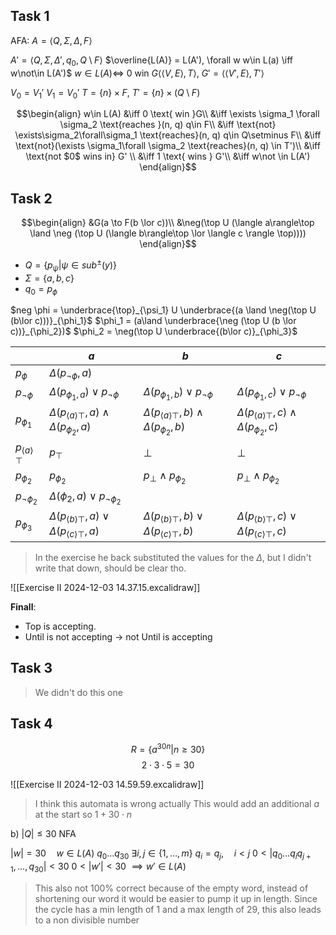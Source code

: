 
## Task 1
AFA: $A = \langle Q, \Sigma, \Delta, F\rangle$

$A' = \langle Q, \Sigma, \Delta', q_0, Q\setminus F\rangle$
$\overline{L(A)} = L(A'), \forall w w\in L(a) \iff w\not\in L(A')$
$w\in L(A) \iff$ $0$ win $G\langle \langle V, E\rangle, T\rangle$, $G' = \langle\langle V', E\rangle, T'\rangle$

$V_0 = V_1'$
$V_1 = V_0'$
$T = \lbrace n \rbrace \times F$, $T' = \lbrace n \rbrace \times (Q\setminus F)$

$$\begin{align}
w\in L(A) &\iff 0 \text{ win }G\\
&\iff \exists \sigma_1 \forall \sigma_2 \text{reaches }(n, q) q\in F\\
&\iff \text{not} \exists\sigma_2\forall\sigma_1 \text{reaches}(n, q) q\in Q\setminus F\\
&\iff \text{not}(\exists \sigma_1\forall \sigma_2 \text{reaches}(n, q) \in T')\\
&\iff \text{not $0$ wins in} G' \\
&\iff 1 \text{ wins } G'\\
&\iff w\not \in L(A')
\end{align}$$


## Task 2

$$\begin{align}
&G(a \to F(b \lor c))\\
&\neg(\top U (\langle a\rangle\top \land \neg (\top U (\langle b\rangle\top \lor \langle c \rangle \top))))
\end{align}$$

- $Q = \lbrace p_\psi | \psi \in sub^\pm (y)\rbrace$
- $\Sigma = \lbrace a, b, c\rbrace$
- $q_0 = p_\phi$

$neg \phi = \underbrace{\top}_{\psi_1} U \underbrace{(a \land \neg(\top U (b\lor c)))}_{\phi_1}$
$\phi_1 = (a\land \underbrace{\neg (\top U (b \lor c))}_{\phi_2})$
$\phi_2 = \neg(\top U \underbrace{(b\lor c)}_{\phi_3}$

|                             | $a$                                                                            | $b$                                                                            | $c$                                                                            |
| --------------------------- | ------------------------------------------------------------------------------ | ------------------------------------------------------------------------------ | ------------------------------------------------------------------------------ |
| $p_\phi$                    | $\Delta(p_{\neg \phi}, a)$                                                     |                                                                                |                                                                                |
| $p_{\neg \phi}$             | $\Delta(p_{\phi_1, a}) \lor p_{\neg\phi}$                                      | $\Delta(p_{\phi_1, b}) \lor p_{\neg\phi}$                                      | $\Delta(p_{\phi_1, c}) \lor p_{\neg\phi}$                                      |
| $p_{\phi_1}$                | $\Delta(p_{\langle a \rangle \top}, a) \land \Delta(p_{\phi_2}, a)$            | $\Delta(p_{\langle a \rangle \top}, b) \land \Delta(p_{\phi_2}, b)$            | $\Delta(p_{\langle a \rangle \top},c) \land \Delta(p_{\phi_2}, c)$             |
| $p_{\langle a\rangle \top}$ | $p_\top$                                                                       | $\bot$                                                                         | $\bot$                                                                         |
| $p_{\phi_2}$                | $p_{\phi_2}$                                                                   | $p_\bot \land p_{\phi_2}$                                                      | $p_\bot \land p_{\phi_2}$                                                      |
| $p_{\neg \phi_2}$           | $\Delta(\phi_2, a) \lor p_{\neg \phi_2}$                                       |                                                                                |                                                                                |
| $p_{\phi_3}$                | $\Delta(p_{\langle b\rangle\top}, a) \lor \Delta(p_{\langle c\rangle\top}, a)$ | $\Delta(p_{\langle b\rangle\top}, b) \lor \Delta(p_{\langle c\rangle\top}, b)$ | $\Delta(p_{\langle b\rangle\top}, c) \lor \Delta(p_{\langle c\rangle\top}, c)$ |
> In the exercise he back substituted the values for the $\Delta$, but I didn't write that down, should be clear tho.


![[Exercise II 2024-12-03 14.37.15.excalidraw]]


__Finall__:
- Top is accepting.
- Until is not accepting -> not Until is accepting


## Task 3
> We didn't do this one

## Task 4

$$R = \lbrace a^{30n} | n\ge 30\rbrace$$
$$2 \cdot 3 \cdot 5 = 30$$

![[Exercise II 2024-12-03 14.59.59.excalidraw]]
> I think this automata is wrong actually
> This would add an additional $a$ at the start so $1 + 30\cdot n$

b) $|Q| \le 30$ NFA

$|w| = 30 \quad w \in L(A)$
$q_0\dots q_{30}$
$\exists i, j \in \lbrace 1, \dots, m\rbrace$
$q_i = q_j, \quad i < j$
$0 < |q_0 \dots q_i q_{j+1}, \dots, q_30| < 30$
$0 < |w'| < 30$
$\implies w' \in L(A)$
> This also not 100% correct because of the empty word, instead of shortening our word it would be easier to pump it up in length.
> Since the cycle has a min length of 1 and a max length of 29, this also leads to a non divisible number

